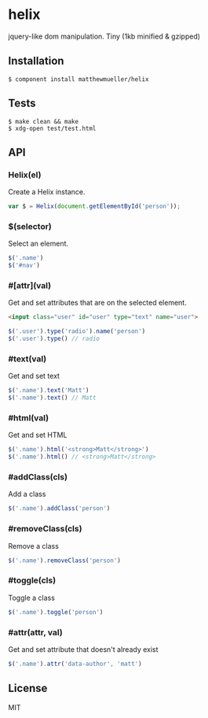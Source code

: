 # helix

  jquery-like dom manipulation. Tiny (1kb minified & gzipped)

## Installation

    $ component install matthewmueller/helix

## Tests

    $ make clean && make
    $ xdg-open test/test.html

## API

### Helix(el)

Create a Helix instance.

```js
var $ = Helix(document.getElementById('person'));
```

### $(selector)

Select an element.

```js
$('.name')
$('#nav')
```

### #\[attr\](val)

Get and set attributes that are on the selected element.

```html
<input class="user" id="user" type="text" name="user">
```

```js
$('.user').type('radio').name('person')
$('.user').type() // radio
```

### #text(val)

Get and set text

```js
$('.name').text('Matt')
$('.name').text() // Matt
```

### #html(val)

Get and set HTML

```js
$('.name').html('<strong>Matt</strong>')
$('.name').html() // <strong>Matt</strong>
```

### #addClass(cls)

Add a class

```js
$('.name').addClass('person')
```

### #removeClass(cls)

Remove a class

```js
$('.name').removeClass('person')
```

### #toggle(cls)

Toggle a class

```js
$('.name').toggle('person')
```

### #attr(attr, val)

Get and set attribute that doesn't already exist

```js
$('.name').attr('data-author', 'matt')
```

## License

  MIT
